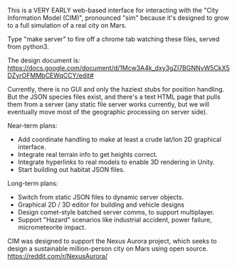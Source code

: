 This is a VERY EARLY web-based interface for interacting with 
the "City Information Model (CIM)", pronounced "sim" because it's
designed to grow to a full simulation of a real city on Mars.

Type "make server" to fire off a chrome tab watching these files,
served from python3.

The design document is:
   https://docs.google.com/document/d/1Mcw3A4k_dxy3gZI7BGNNyW5CkX5DZyrOFMMbCEWqCCY/edit#

Currently, there is no GUI and only the haziest stubs for position handling.
But the JSON species files exist, and there's a text HTML page that pulls
them from a server (any static file server works currently, but we will eventually 
move most of the geographic processing on server side).

Near-term plans:
* Add coordinate handling to make at least a crude lat/lon 2D graphical interface.
* Integrate real terrain info to get heights correct.
* Integrate hyperlinks to real models to enable 3D rendering in Unity.
* Start building out habitat JSON files.

Long-term plans:
* Switch from static JSON files to dynamic server objects.
* Graphical 2D / 3D editor for building and vehicle designs
* Design comet-style batched server comms, to support multiplayer.
* Support "Hazard" scenarios like industrial accident, power failure, micrometeorite impact.

CIM was designed to support the Nexus Aurora project, which seeks to design a
sustainable million-person city on Mars using open source.
	https://reddit.com/r/NexusAurora/

